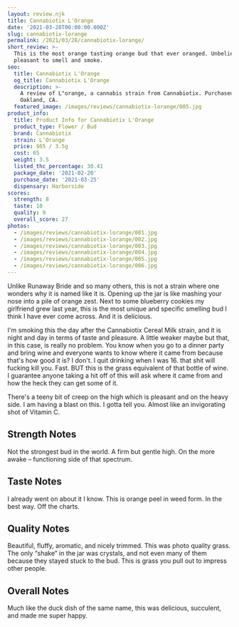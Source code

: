```yaml
---
layout: review.njk
title: Cannabiotix L'Orange
date: '2021-03-28T00:00:00.000Z'
slug: cannabiotix-lorange
permalink: /2021/03/28/cannabiotix-lorange/
short_review: >-
  This is the most orange tasting orange bud that ever oranged. Unbelievably
  pleasant to smell and smoke.
seo:
  title: Cannabiotix L'Orange
  og_title: Cannabiotix L'Orange
  description: >-
    A review of L"orange, a cannabis strain from Cannabiotix. Purchased on
    Oakland, CA.
  featured_image: /images/reviews/cannabiotix-lorange/005.jpg
product_info:
  title: Product Info for Cannabiotix L'Orange
  product_type: Flower / Bud
  brand: Cannabiotix
  strain: L'Orange
  price: $65 / 3.5g
  cost: 65
  weight: 3.5
  listed_thc_percentage: 30.41
  package_date: '2021-02-20'
  purchase_date: '2021-03-25'
  dispensary: Harborside
scores:
  strength: 8
  taste: 10
  quality: 9
  overall_score: 27
photos:
  - /images/reviews/cannabiotix-lorange/001.jpg
  - /images/reviews/cannabiotix-lorange/002.jpg
  - /images/reviews/cannabiotix-lorange/003.jpg
  - /images/reviews/cannabiotix-lorange/004.jpg
  - /images/reviews/cannabiotix-lorange/005.jpg
  - /images/reviews/cannabiotix-lorange/006.jpg
---
```


Unlike Runaway Bride and so many others, this is not a strain where one wonders why it is named like it is. Opening up the jar is like mashing your nose into a pile of orange zest. Next to some blueberry cookies my girlfriend grew last year, this is the most unique and specific smelling bud I think I have ever come across. And it is delicious.

I'm smoking this the day after the Cannabiotix Cereal Milk strain, and it is night and day in terms of taste and pleasure. A little weaker maybe but that, in this case, is really no problem. You know when you go to a dinner party and bring wine and everyone wants to know where it came from because that's how good it is? I don't. I quit drinking when I was 16. that shit will fucking kill you. Fast. BUT this is the grass equivalent of that bottle of wine. I guarantee anyone taking a hit off of this will ask where it came from and how the heck they can get some of it.

There's a teeny bit of creep on the high which is pleasant and on the heavy side. I am having a blast on this. I gotta tell you. Almost like an invigorating shot of Vitamin C.

## Strength Notes

Not the strongest bud in the world. A firm but gentle high. On the more awake – functioning side of that spectrum.

## Taste Notes

I already went on about it I know. This is orange peel in weed form. In the best way. Off the charts.

## Quality Notes

Beautiful, fluffy, aromatic, and nicely trimmed. This was photo quality grass. The only “shake” in the jar was crystals, and not even many of them because they stayed stuck to the bud. This is grass you pull out to impress other people.

## Overall Notes

Much like the duck dish of the same name, this was delicious, succulent, and made me super happy.
